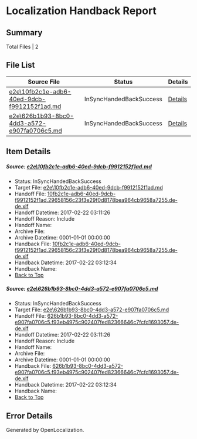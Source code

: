 # <a name='report-top'></a> Localization Handback Report

## Summary
 Total Files | 2

## File List
 Source File | Status | Details 
 ----------- | ------ | ------- 
 [e2e\10fb2c1e-adb6-40ed-9dcb-f9912152f1ad.md](https://github.com/OpenLocalizationTestOrg/ol-test4/blob/ae81cf27cea8b90f84bfa5df015d406532610cdc/e2e/10fb2c1e-adb6-40ed-9dcb-f9912152f1ad.md) | InSyncHandedBackSuccess | [Details](#3b5d5d1a95ee14564c061cbda1d7c715a634f1701)
 [e2e\626b1b93-8bc0-4dd3-a572-e907fa0706c5.md](https://github.com/OpenLocalizationTestOrg/ol-test4/blob/ae81cf27cea8b90f84bfa5df015d406532610cdc/e2e/626b1b93-8bc0-4dd3-a572-e907fa0706c5.md) | InSyncHandedBackSuccess | [Details](#48fc36361e58090b6cc955c2b2dd68bbed4a33822)

## Item Details
##### <a name='3b5d5d1a95ee14564c061cbda1d7c715a634f1701'></a> Source: [e2e\10fb2c1e-adb6-40ed-9dcb-f9912152f1ad.md](https://github.com/OpenLocalizationTestOrg/ol-test4/blob/ae81cf27cea8b90f84bfa5df015d406532610cdc/e2e/10fb2c1e-adb6-40ed-9dcb-f9912152f1ad.md)
* Status: InSyncHandedBackSuccess
* Target File: [e2e\10fb2c1e-adb6-40ed-9dcb-f9912152f1ad.md](https://github.com/OpenLocalizationTestOrg/ol-test4-dede/blob/91263335029fe1245c2b5c455dcb9cc86eccbd00/e2e/10fb2c1e-adb6-40ed-9dcb-f9912152f1ad.md)
* Handoff File: [10fb2c1e-adb6-40ed-9dcb-f9912152f1ad.29658156c23f3e29f0d8178bea964cb9658a7255.de-de.xlf](https://github.com/OpenLocalizationTestOrg/ol-test4-handoff/blob/f566b5295c8d97e18494981276817f9a55d870bc/ol-handoff/OpenLocalizationTestOrg/ol-test4-dede/xinjiang/high/10fb2c1e-adb6-40ed-9dcb-f9912152f1ad.29658156c23f3e29f0d8178bea964cb9658a7255.de-de.xlf)
* Handoff Datetime: 2017-02-22 03:11:26
* Handoff Reason: Include
* Handoff Name: 
* Archive File: 
* Archive Datetime: 0001-01-01 00:00:00
* Handback File: [10fb2c1e-adb6-40ed-9dcb-f9912152f1ad.29658156c23f3e29f0d8178bea964cb9658a7255.de-de.xlf](https://github.com/OpenLocalizationTestOrg/ol-test4-handback/blob/1c5f446e31e252b10a3441da072a2d724af2603b/ol-handback/OpenLocalizationTestOrg/ol-test4-dede/xinjiang/high/10fb2c1e-adb6-40ed-9dcb-f9912152f1ad.29658156c23f3e29f0d8178bea964cb9658a7255.de-de.xlf)
* Handback Datetime: 2017-02-22 03:12:34
* Handback Name: 
* [Back to Top](#report-top)

##### <a name='48fc36361e58090b6cc955c2b2dd68bbed4a33822'></a> Source: [e2e\626b1b93-8bc0-4dd3-a572-e907fa0706c5.md](https://github.com/OpenLocalizationTestOrg/ol-test4/blob/ae81cf27cea8b90f84bfa5df015d406532610cdc/e2e/626b1b93-8bc0-4dd3-a572-e907fa0706c5.md)
* Status: InSyncHandedBackSuccess
* Target File: [e2e\626b1b93-8bc0-4dd3-a572-e907fa0706c5.md](https://github.com/OpenLocalizationTestOrg/ol-test4-dede/blob/91263335029fe1245c2b5c455dcb9cc86eccbd00/e2e/626b1b93-8bc0-4dd3-a572-e907fa0706c5.md)
* Handoff File: [626b1b93-8bc0-4dd3-a572-e907fa0706c5.f93eb4975c902407fed82366646c7fcfd1693057.de-de.xlf](https://github.com/OpenLocalizationTestOrg/ol-test4-handoff/blob/f566b5295c8d97e18494981276817f9a55d870bc/ol-handoff/OpenLocalizationTestOrg/ol-test4-dede/xinjiang/high/626b1b93-8bc0-4dd3-a572-e907fa0706c5.f93eb4975c902407fed82366646c7fcfd1693057.de-de.xlf)
* Handoff Datetime: 2017-02-22 03:11:26
* Handoff Reason: Include
* Handoff Name: 
* Archive File: 
* Archive Datetime: 0001-01-01 00:00:00
* Handback File: [626b1b93-8bc0-4dd3-a572-e907fa0706c5.f93eb4975c902407fed82366646c7fcfd1693057.de-de.xlf](https://github.com/OpenLocalizationTestOrg/ol-test4-handback/blob/1c5f446e31e252b10a3441da072a2d724af2603b/ol-handback/OpenLocalizationTestOrg/ol-test4-dede/xinjiang/high/626b1b93-8bc0-4dd3-a572-e907fa0706c5.f93eb4975c902407fed82366646c7fcfd1693057.de-de.xlf)
* Handback Datetime: 2017-02-22 03:12:34
* Handback Name: 
* [Back to Top](#report-top)


## Error Details

Generated by OpenLocalization.
